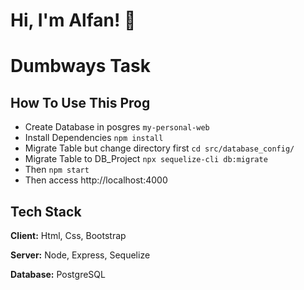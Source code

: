 # Hi, I'm Alfan! 👋

# Dumbways Task

## How To Use This Prog

- Create Database in posgres `my-personal-web`
- Install Dependencies `npm install`
- Migrate Table but change directory first `cd src/database_config/`
- Migrate Table to DB_Project `npx sequelize-cli db:migrate`
- Then `npm start`
- Then access http://localhost:4000

## Tech Stack

**Client:** Html, Css, Bootstrap

**Server:** Node, Express, Sequelize

**Database:** PostgreSQL


